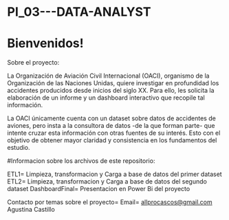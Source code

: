 # PI_03---DATA-ANALYST

# Bienvenidos! 

Sobre el proyecto: 

La Organización de Aviación Civil Internacional (OACI), organismo de la Organización de las Naciones Unidas, quiere investigar en profundidad los accidentes producidos desde inicios del siglo XX. Para ello, les solicita la elaboración de un informe y un dashboard interactivo que recopile tal información.

La OACI únicamente cuenta con un dataset sobre datos de accidentes de aviones, pero insta a la consultora de datos -de la que forman parte- que intente cruzar esta información con otras fuentes de su interés. Esto con el objetivo de obtener mayor claridad y consistencia en los fundamentos del estudio.

#Informacion sobre los archivos de este repositorio:

ETL1= Limpieza, transformacion y Carga a base de datos del primer dataset
ETL2= Limpieza, transformacion y Carga a base de datos del segundo dataset
DashboardFinal= Presentacion en Power Bi del proyecto

Contacto por temas sobre el proyecto=
Email= allprocascos@gmail.com
Agustina Castillo

